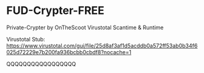 # FUD-Crypter-FREE
Private-Crypter by OnTheScoot
Virustotal Scantime & Runtime

Virustotal Stub: https://www.virustotal.com/gui/file/25d8af3af1d5acddb0a572ff53ab0b34f6025d72229e7b200fa936bcbb0cbdf8?nocache=1

QQQQQQQQQQQQQQQQQ
